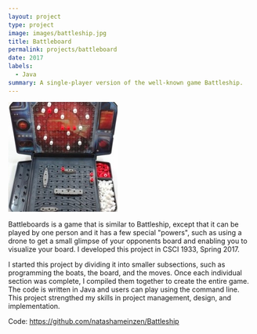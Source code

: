 ```yaml
---
layout: project
type: project
image: images/battleship.jpg
title: Battleboard
permalink: projects/battleboard
date: 2017
labels:
  - Java
summary: A single-player version of the well-known game Battleship.
---
```


<img class="ui medium right floated rounded image" src="../images/battleboard.png">

Battleboards is a game that is similar to Battleship, except that it can be played by one person and it has a few special "powers", such as using a drone to get a small glimpse of your opponents board and enabling you to visualize your board. I developed this project in CSCI 1933, Spring 2017. 

I started this project by dividing it into smaller subsections, such as programming the boats, the board, and the moves. Once each individual section was complete, I compiled them together to create the entire game. The code is written in Java and users can play using the command line. This project strengthed my skills in project management, design, and implementation. 

 
Code: https://github.com/natashameinzen/Battleship
